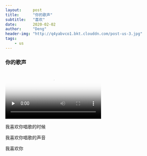 ```yaml
---
layout:     post
title:      "你的歌声"
subtitle:   "喜欢"
date:       2020-02-02
author:     "Deng"
header-img: "http://q4yabvco1.bkt.clouddn.com/post-us-3.jpg"
tags:
    - us
---
```

### 你的歌声  ###

<video id="video" controls="" preload="none" poster="http://q4yabvco1.bkt.clouddn.com/avatar-deng.jpg">
      <source id="mp4" src="http://q4yabvco1.bkt.clouddn.com/1.mp4" type="video/mp4">
      <p>Your user agent does not support the HTML5 Video element.</p>
    </video>

我喜欢你唱歌的时候

我喜欢你唱歌的声音

我喜欢你